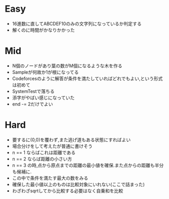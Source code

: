 # Easy
* 16進数に直してABCDEF10のみの文字列になっているか判定する
* 解くのに時間がかなりかかった

# Mid
* N個のノードがあり葉の数がM個になるような木を作る
* Sampleが何故か1が根になってる
* Codeforcesのように解答が条件を満たしていればどれでもよい,という形式は初めて
* SystemTestで落ちる
* 添字がやばい感じになっていた
* end -= 2だけでよい

# Hard
* 要するに(0,0)を覆わず,また逃げ道もある状態にすればよい
* 場合分けをして考えたが普通に書けそう
* n == 1 ならばこれは距離である
* n == 2 ならば距離の小さい方
* n == 3 の時,点から原点までの距離の最小値を確保.また点からの距離も半分も候補に.
* この中で条件を満たす最大の数をみる
* 確保した最小値以上のものは比較対象にいれない(ここで詰まった)
* わざわざsqrtしてから比較する必要はなく自乗和を比較
